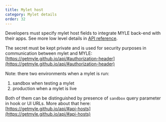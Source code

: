 ```yaml
---
title: Mylet host
category: Mylet details
order: 32
---
```


Developers must specify mylet host fields to integrate MYLE back-end with their apps. See more low level details in [API reference](https://getmyle.github.io/api/#mylet).

The secret must be kept private and is used for security purposes in communication between mylet and MYLE: [https://getmyle.github.io/api/#authorization-header](https://getmyle.github.io/api/#authorization-header)

Note: there two environments when a mylet is run:
1. sandbox when testing a mylet
2. production when a mylet is live

Both of them can be distinguished by presence of `sandbox` query parameter in hook or UI URLs. More about that here: [https://getmyle.github.io/api/#api-hosts](https://getmyle.github.io/api/#api-hosts)